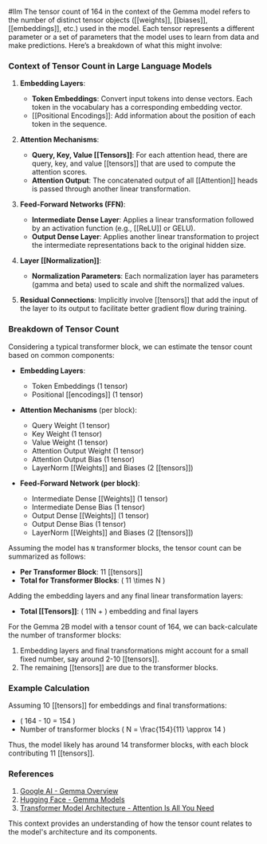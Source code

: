 #llm 
The tensor count of 164 in the context of the Gemma model refers to the number of distinct tensor objects ([[weights]], [[biases]], [[embeddings]], etc.) used in the model. Each tensor represents a different parameter or a set of parameters that the model uses to learn from data and make predictions. Here’s a breakdown of what this might involve:

### Context of Tensor Count in Large Language Models

1. **Embedding Layers**:
   - **Token Embeddings**: Convert input tokens into dense vectors. Each token in the vocabulary has a corresponding embedding vector.
   - [[Positional Encodings]]: Add information about the position of each token in the sequence.

2. **Attention Mechanisms**:
   - **Query, Key, Value [[Tensors]]**: For each attention head, there are query, key, and value [[tensors]] that are used to compute the attention scores.
   - **Attention Output**: The concatenated output of all [[Attention]] heads is passed through another linear transformation.

3. **Feed-Forward Networks (FFN)**:
   - **Intermediate Dense Layer**: Applies a linear transformation followed by an activation function (e.g., [[ReLU]] or GELU).
   - **Output Dense Layer**: Applies another linear transformation to project the intermediate representations back to the original hidden size.

4. **Layer [[Normalization]]**:
   - **Normalization Parameters**: Each normalization layer has parameters (gamma and beta) used to scale and shift the normalized values.

5. **Residual Connections**: Implicitly involve [[tensors]] that add the input of the layer to its output to facilitate better gradient flow during training.

### Breakdown of Tensor Count

Considering a typical transformer block, we can estimate the tensor count based on common components:

- **Embedding Layers**: 
  - Token Embeddings (1 tensor)
  - Positional [[encodings]] (1 tensor)

- **Attention Mechanisms** (per block):
  - Query Weight (1 tensor)
  - Key Weight (1 tensor)
  - Value Weight (1 tensor)
  - Attention Output Weight (1 tensor)
  - Attention Output Bias (1 tensor)
  - LayerNorm [[Weights]] and Biases (2 [[tensors]])

- **Feed-Forward Network (per block)**:
  - Intermediate Dense [[Weights]] (1 tensor)
  - Intermediate Dense Bias (1 tensor)
  - Output Dense [[Weights]] (1 tensor)
  - Output Dense Bias (1 tensor)
  - LayerNorm [[Weights]] and Biases (2 [[tensors]])

Assuming the model has `N` transformer blocks, the tensor count can be summarized as follows:

- **Per Transformer Block**: 11 [[tensors]]
- **Total for Transformer Blocks**: \( 11 \times N \)

Adding the embedding layers and any final linear transformation layers:

- **Total [[Tensors]]**: \( 11N + \) embedding and final layers

For the Gemma 2B model with a tensor count of 164, we can back-calculate the number of transformer blocks:

1. Embedding layers and final transformations might account for a small fixed number, say around 2-10 [[tensors]].
2. The remaining [[tensors]] are due to the transformer blocks.

### Example Calculation

Assuming 10 [[tensors]] for embeddings and final transformations:
- \( 164 - 10 = 154 \)
- Number of transformer blocks \( N = \frac{154}{11} \approx 14 \)

Thus, the model likely has around 14 transformer blocks, with each block contributing 11 [[tensors]].

### References

1. [Google AI - Gemma Overview](https://ai.google.dev/)
2. [Hugging Face - Gemma Models](https://huggingface.co/models?search=gemma)
3. [Transformer Model Architecture - Attention Is All You Need](https://arxiv.org/abs/1706.03762)

This context provides an understanding of how the tensor count relates to the model's architecture and its components.